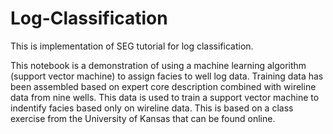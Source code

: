 # Log-Classification
This is implementation of SEG tutorial for log classification.

This notebook is a demonstration of using a machine learning algorithm (support vector machine) to assign facies to well log data. Training data has been assembled based on expert core description combined with wireline data from nine wells. This data is used to train a support vector machine to indentify facies based only on wireline data. This is based on a class exercise from the University of Kansas that can be found online.
